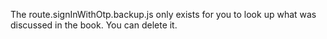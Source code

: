 The route.signInWithOtp.backup.js only exists for you to look up what was discussed in the book. You can delete it.
